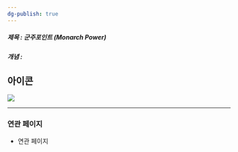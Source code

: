 ```yaml
---
dg-publish: true
---
```

##### 제목 : 군주포인트 (Monarch Power)
##### 개념 : 
## 아이콘
<img src="\Assets\ImageName.png"/>


--- 

### 연관 페이지
- 연관 페이지
